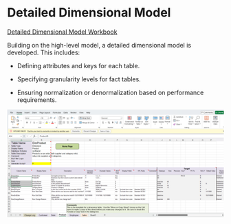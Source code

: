 


#  Detailed Dimensional Model

[Detailed Dimensional Model Workbook](./dwworksheet/Northwind-Detailed-Dimensional-Modeling-Workbook-KimballU.xlsm)


Building on the high-level model, a detailed dimensional model is developed. This includes:


- Defining attributes and keys for each table.

- Specifying granularity levels for fact tables.

- Ensuring normalization or denormalization based on performance requirements.


![](./dwworksheet/Screenshot%202025-03-22%20125042.png)